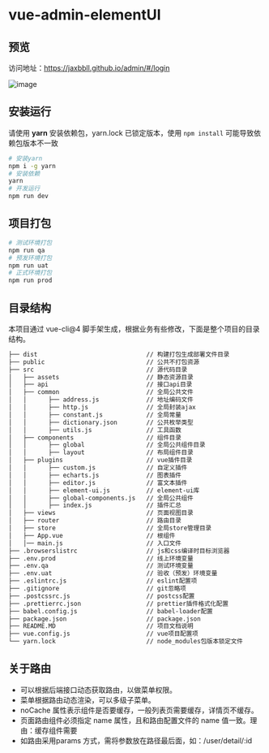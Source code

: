 # vue-admin-elementUI

## 预览

访问地址：https://jaxbbll.github.io/admin/#/login

![image](https://github.com/JaxBBLL/vue-admin-elementUI/raw/master/preview/1.gif)

## 安装运行

请使用 **yarn** 安装依赖包，yarn.lock 已锁定版本，使用 `npm install` 可能导致依赖包版本不一致

```bash
# 安装yarn
npm i -g yarn
# 安装依赖
yarn
# 开发运行
npm run dev
```

## 项目打包

```bash
# 测试环境打包
npm run qa
# 预发环境打包
npm run uat
# 正式环境打包
npm run prod
```

## 目录结构

本项目通过 vue-cli@4 脚手架生成，根据业务有些修改，下面是整个项目的目录结构。

```bash
├── dist                              // 构建打包生成部署文件目录
├── public                            // 公共不打包资源
├── src                               // 源代码目录
│   ├── assets                        // 静态资源目录
│   ├── api                           // 接口api目录
│   ├── common                        // 全局公共文件
│   │      ├── address.js             // 地址编码文件
│   │      ├── http.js                // 全局封装ajax
│   │      ├── constant.js            // 全局常量
│   │      ├── dictionary.json        // 公共枚举类型
│   │      ├── utils.js               // 工具函数
│   ├── components                    // 组件目录
│   │      ├── global                 // 全局公共组件目录
│   │      ├── layout                 // 布局组件目录
│   ├── plugins                       // vue插件目录
│   │      ├── custom.js              // 自定义插件
│   │      ├── echarts.js             // 图表插件
│   │      ├── editor.js              // 富文本插件
│   │      ├── element-ui.js          // element-ui库
│   │      ├── global-components.js   // 全局公共组件
│   │      ├── index.js               // 插件汇总
│   ├── views                         // 页面视图目录
│   ├── router                        // 路由目录
│   ├── store                         // 全局store管理目录
│   ├── App.vue                       // 根组件
│   │── main.js                       // 入口文件
├── .browserslistrc                   // js和css编译时目标浏览器
├── .env.prod                         // 线上环境变量
├── .env.qa                           // 测试环境变量
├── .env.uat                          // 验收（预发）环境变量
├── .eslintrc.js                      // eslint配置项
├── .gitignore                        // git忽略项
├── .postcssrc.js                     // postcss配置
├── .prettierrc.json                  // prettier插件格式化配置
├── babel.config.js                   // babel-loader配置
├── package.json                      // package.json
├── README.MD                         // 项目文档说明
├── vue.config.js                     // vue项目配置项
└── yarn.lock                         // node_modules包版本锁定文件
```

## 关于路由

- 可以根据后端接口动态获取路由，以做菜单权限。
- 菜单根据路由动态渲染，可以多级子菜单。
- noCache 属性表示组件是否要缓存，一般列表页需要缓存，详情页不缓存。
- 页面路由组件必须指定 name 属性，且和路由配置文件的 name 值一致。理由：缓存组件需要
- 如路由采用params 方式，需将参数放在路径最后面，如：/user/detail/:id
